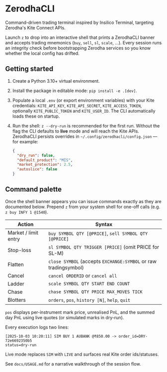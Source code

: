 # ZerodhaCLI

Command-driven trading terminal inspired by Insilico Terminal, targeting Zerodha's Kite Connect APIs.

Launch `z` to drop into an interactive shell that prints a ZerodhaCLI banner and
accepts trading mnemonics (`buy`, `sell`, `sl`, `scale`, …). Every session runs
an integrity check before bootstrapping Zerodha services so you know whether the
local config has drifted.

## Getting started

1. Create a Python 3.10+ virtual environment.
2. Install the package in editable mode: `pip install -e .[dev]`.
3. Populate a local `.env` (or export environment variables) with your Kite
   credentials: `KITE_API_KEY`, `KITE_API_SECRET`, `KITE_ACCESS_TOKEN`,
   optionally `KITE_PUBLIC_TOKEN` and `KITE_USER_ID`. The CLI automatically
   loads these on startup.
4. Run the shell: `z --dry-run` is recommended for the first run. Without the
   flag the CLI defaults to **live** mode and will reach the Kite APIs. ZerodhaCLI
   persists overrides in `~/.config/zerodhacli/config.json` — for example:

   ```json
   {
     "dry_run": false,
     "default_product": "MIS",
     "market_protection": 2.5,
     "autoslice": false
   }
   ```

## Command palette

Once the shell banner appears you can issue commands exactly as they are
documented below. Prepend `z` from your system shell for one-off calls (e.g.
`z buy INFY 1 @1540`).

| Action | Syntax |
| --- | --- |
| Market / limit entry | `buy SYMBOL QTY [@PRICE]`, `sell SYMBOL QTY [@PRICE]` |
| Stop-loss | `sl SYMBOL QTY TRIGGER [PRICE]` (omit PRICE for SL-M) |
| Flatten | `close SYMBOL` (accepts `EXCHANGE:SYMBOL` or raw tradingsymbol) |
| Cancel | `cancel ORDERID` or `cancel all` |
| Ladder | `scale SYMBOL QTY START END COUNT` |
| Chase | `chase SYMBOL QTY PRICE MAX_MOVES TICK` |
| Blotters | `orders`, `pos`, `history [N]`, `help`, `quit` |

`pos` displays per-instrument mark price, unrealised PnL, and the summed day PnL
using live quotes (or simulated marks in dry-run).

Every execution logs two lines:

```
[2025-10-03 10:20:11] SIM BUY 1 AUBANK @₹850.00 -> order_id=DRY-72e6692350b5
status=dry-run
```

Live mode replaces `SIM` with `LIVE` and surfaces real Kite order ids/statuses.

See `docs/USAGE.md` for a narrative walkthrough of the session flow.
